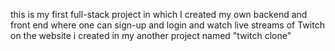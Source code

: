 this is my first full-stack project in which I created my own backend and front end where one can sign-up and login and watch live streams of Twitch on the website i created in my another project named "twitch clone" 
